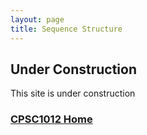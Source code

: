 ```yaml
---
layout: page
title: Sequence Structure
---
```



## Under Construction
This site is under construction

### [CPSC1012 Home](../)
